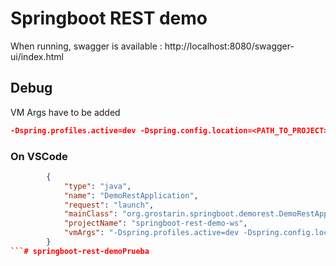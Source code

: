 # Springboot REST demo

When running, swagger is available : http://localhost:8080/swagger-ui/index.html

## Debug

VM Args have to be added 

```json
-Dspring.profiles.active=dev -Dspring.config.location=<PATH_TO_PROJECT>/springboot-rest-demo-config/src/main/resources/springboot-rest-demo.yml
```

### On VSCode

```json
        {
            "type": "java",
            "name": "DemoRestApplication",
            "request": "launch",
            "mainClass": "org.grostarin.springboot.demorest.DemoRestApplication",
            "projectName": "springboot-rest-demo-ws",
            "vmArgs": "-Dspring.profiles.active=dev -Dspring.config.location=<PATH_TO_PROJECT>springboot-rest-demo-config\\src\\main\\resources\\springboot-rest-demo.yml"
        }
```# springboot-rest-demoPrueba
